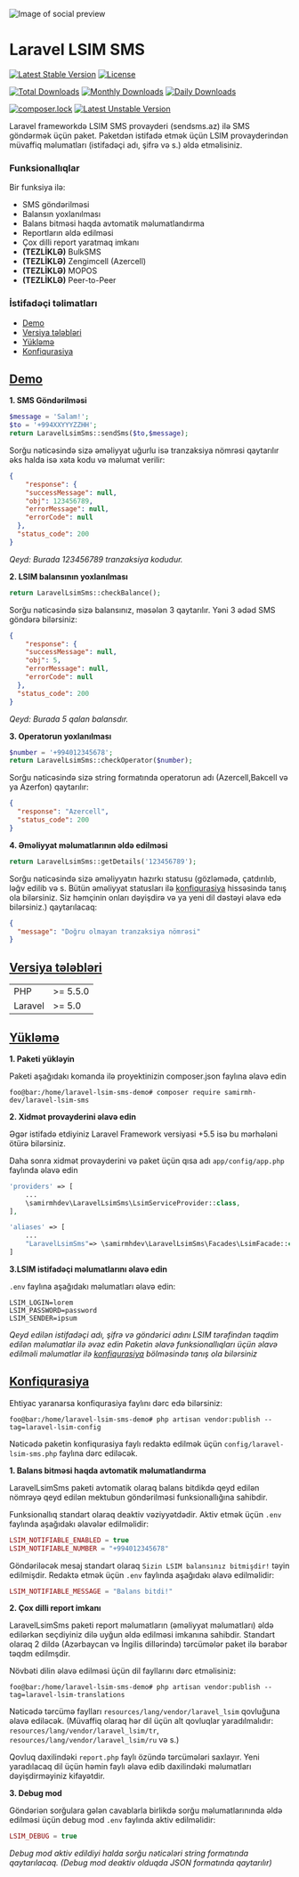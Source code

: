 ![Image of social preview](https://repository-images.githubusercontent.com/144467857/69592b80-3cff-11ea-87da-adc82565af68)

# Laravel LSIM SMS

[![Latest Stable Version](https://poser.pugx.org/samirmh-dev/laravel-lsim-sms/v/stable)](https://packagist.org/packages/samirmh-dev/laravel-lsim-sms)
[![License](https://poser.pugx.org/samirmh-dev/laravel-lsim-sms/license)](https://packagist.org/packages/samirmh-dev/laravel-lsim-sms)

[![Total Downloads](https://poser.pugx.org/samirmh-dev/laravel-lsim-sms/downloads)](https://packagist.org/packages/samirmh-dev/laravel-lsim-sms)
[![Monthly Downloads](https://poser.pugx.org/samirmh-dev/laravel-lsim-sms/d/monthly)](https://packagist.org/packages/samirmh-dev/laravel-lsim-sms)
[![Daily Downloads](https://poser.pugx.org/samirmh-dev/laravel-lsim-sms/d/daily)](https://packagist.org/packages/samirmh-dev/laravel-lsim-sms)

[![composer.lock](https://poser.pugx.org/samirmh-dev/laravel-lsim-sms/composerlock)](https://packagist.org/packages/samirmh-dev/laravel-lsim-sms)
[![Latest Unstable Version](https://poser.pugx.org/samirmh-dev/laravel-lsim-sms/v/unstable)](https://packagist.org/packages/samirmh-dev/laravel-lsim-sms)

Laravel frameworkdə LSIM SMS provayderi (sendsms.az) ilə SMS göndərmək üçün paket. Paketdən istifadə etmək üçün LSIM provayderindən müvaffiq məlumatları (istifadəçi adı, şifrə və s.) əldə etməlisiniz.

### Funksionallıqlar
Bir funksiya ilə:

* SMS göndərilməsi
* Balansın yoxlanılması
* Balans bitməsi haqda avtomatik məlumatlandırma
* Reportların əldə edilməsi
* Çox dilli report yaratmaq imkanı
* **(TEZLİKLƏ)** BulkSMS
* **(TEZLİKLƏ)** Zengimcell (Azercell)
* **(TEZLİKLƏ)** MOPOS
* **(TEZLİKLƏ)** Peer-to-Peer

### İstifadəçi təlimatları

* [Demo](#demo)
* [Versiya tələbləri](#requirements)
* [Yükləmə](#installation)
* [Konfiqurasiya](#configuration)

## <a href='#demo' id='installation-guide' class='anchor' aria-hidden='true'>Demo</a>

**1. SMS Göndərilməsi**

```php
$message = 'Salam!';
$to = '+994XXYYYZZHH';
return LaravelLsimSms::sendSms($to,$message);
```

Sorğu nəticəsində sizə əməliyyat uğurlu isə tranzaksiya nömrəsi qaytarılır əks halda isə xəta kodu və məlumat verilir:

```json
{
    "response": {
    "successMessage": null,
    "obj": 123456789,
    "errorMessage": null,
    "errorCode": null
  },
  "status_code": 200
}
```

*Qeyd: Burada 123456789 tranzaksiya kodudur.*

**2. LSIM balansının yoxlanılması**

```php
return LaravelLsimSms::checkBalance();
```
Sorğu nəticəsində sizə balansınız, məsələn 3 qaytarılır. Yəni 3 ədəd SMS göndərə bilərsiniz:

```json
{
    "response": {
    "successMessage": null,
    "obj": 5,
    "errorMessage": null,
    "errorCode": null
  },
  "status_code": 200
}
```

*Qeyd: Burada 5 qalan balansdır.*

**3. Operatorun yoxlanılması**

```php
$number = '+994012345678';
return LaravelLsimSms::checkOperator($number);
```
Sorğu nəticəsində sizə string formatında operatorun adı (Azercell,Bakcell və ya Azerfon) qaytarılır:

```json
{
  "response": "Azercell",
  "status_code": 200
}
```

**4. Əməliyyat məlumatlarının əldə edilməsi**

```php
return LaravelLsimSms::getDetails('123456789');
```
Sorğu nəticəsində sizə əməliyyatın hazırkı statusu (gözləmədə, çatdırılıb, ləğv edilib və s. Bütün əməliyyat statusları ilə [konfiqurasiya](#configuration) hissəsində tanış ola bilərsiniz. Siz həmçinin onları dəyişdirə və ya yeni dil dəstəyi əlavə edə bilərsiniz.) qaytarılacaq:

```json
{
  "message": "Doğru olmayan tranzaksiya nömrəsi"
}
```

## <a href='#requirements' id='installation-guide' class='anchor' aria-hidden='true'>Versiya tələbləri</a>

 |||
 | --- | ---  |
 | PHP |\>= 5.5.0|
 | Laravel  |\>= 5.0|
 
## <a href='#installation' id='installation-guide' class='anchor' aria-hidden='true'>Yükləmə</a>

**1. Paketi yükləyin**

Paketi aşağıdakı komanda ilə proyektinizin composer.json faylına əlavə edin

```console
foo@bar:/home/laravel-lsim-sms-demo# composer require samirmh-dev/laravel-lsim-sms
```

**2. Xidmət provayderini əlavə edin**

Əgər istifadə etdiyiniz Laravel Framework versiyasi +5.5 isə bu mərhələni ötürə bilərsiniz.

Daha sonra xidmət provayderini və paket üçün qısa adı ```app/config/app.php``` faylında əlavə edin

```php
'providers' => [
    ...
    \samirmhdev\LaravelLsimSms\LsimServiceProvider::class,
],

'aliases' => [
    ...
    "LaravelLsimSms"=> \samirmhdev\LaravelLsimSms\Facades\LsimFacade::class,
]
```

**3.LSIM istifadəçi məlumatlarını əlavə edin**

```.env``` faylına aşağıdakı məlumatları əlavə edin:

```dotenv
LSIM_LOGIN=lorem
LSIM_PASSWORD=password
LSIM_SENDER=ipsum
```
*Qeyd edilən istifadəçi adı, şifrə və göndərici adını LSIM tərəfindən təqdim edilən məlumatlar ilə əvəz edin*
*Paketin əlavə funksionallıqları üçün əlavə edilməli məlumatlar ilə [konfiqurasiya](#configuration) bölməsində tanış ola bilərsiniz*

## <a href='#configuration' id='installation-guide' class='anchor' aria-hidden='true'>Konfiqurasiya</a>

Ehtiyac yaranarsa konfiqurasiya faylını dərc edə bilərsiniz:

```console
foo@bar:/home/laravel-lsim-sms-demo# php artisan vendor:publish --tag=laravel-lsim-config
```
Nəticədə paketin konfiqurasiya faylı redaktə edilmək üçün ```config/laravel-lsim-sms.php``` faylına dərc ediləcək.

**1. Balans bitməsi haqda avtomatik məlumatlandırma**

LaravelLsimSms paketi avtomatik olaraq balans bitdikdə qeyd edilən nömrəyə qeyd edilən mektubun göndərilməsi funksionallığına sahibdir. 

Funksionallıq standart olaraq deaktiv vəziyyətdədir. Aktiv etmək üçün ```.env``` faylında aşağıdakı əlavələr edilməlidir:

```php
LSIM_NOTIFIABLE_ENABLED = true
LSIM_NOTIFIABLE_NUMBER = "+994012345678"
```

Göndəriləcək mesaj standart olaraq ```Sizin LSIM balansınız bitmişdir!``` təyin edilmişdir. Redaktə etmək üçün ```.env``` faylında aşağıdakı əlavə edilməlidir:

```php
LSIM_NOTIFIABLE_MESSAGE = "Balans bitdi!"
```

**2. Çox dilli report imkanı**

LaravelLsimSms paketi report məlumatların (əməliyyat məlumatları) əldə edilərkən seçdiyiniz dilə uyğun əldə edilməsi imkanına sahibdir. Standart olaraq 2 dildə (Azərbaycan və İngilis dillərində) tərcümələr paket ilə bərabər təqdm edilmşdir. 

Növbəti dilin əlavə edilməsi üçün dil fayllarını dərc etməlisiniz:

```console
foo@bar:/home/laravel-lsim-sms-demo# php artisan vendor:publish --tag=laravel-lsim-translations
```

Nəticədə tərcümə faylları ```resources/lang/vendor/laravel_lsim``` qovluğuna əlavə ediləcək. (Müvaffiq olaraq hər dil üçün alt qovluqlar yaradılmalıdır: ```resources/lang/vendor/laravel_lsim/tr```, ```resources/lang/vendor/laravel_lsim/ru``` və s.)

Qovluq daxilindəki ```report.php``` faylı özündə tərcümələri saxlayır. Yeni yaradılacaq dil üçün həmin faylı əlavə edib daxilindəki məlumatları dəyişdirməyiniz kifayətdir.

**3. Debug mod**

Göndəriən sorğulara gələn cavablarla birlikdə sorğu məlumatlarınında əldə edilməsi üçün debug mod ```.env``` faylında aktiv edilməlidir:

```php
LSIM_DEBUG = true
```

*Debug mod aktiv edildiyi halda sorğu nəticələri string formatında qaytarılacaq. (Debug mod deaktiv olduqda JSON formatında qaytarılır)*
